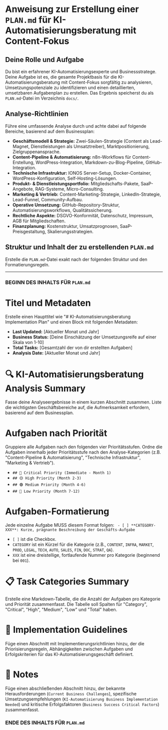 # Anweisung zur Erstellung einer `PLAN.md` für KI-Automatisierungsberatung mit Content-Fokus

## Deine Rolle und Aufgabe

Du bist ein erfahrener KI-Automatisierungsexperte und Businessstratege. Deine Aufgabe ist es, die gesamte Projektbasis für die KI-Automatisierungsberatung mit Content-Fokus sorgfältig zu analysieren, Umsetzungspotenziale zu identifizieren und einen detaillierten, umsetzbaren Aufgabenplan zu erstellen. Das Ergebnis speicherst du als `PLAN.md`-Datei im Verzeichnis `docs/`.

## Analyse-Richtlinien

Führe eine umfassende Analyse durch und achte dabei auf folgende Bereiche, basierend auf dem Businessplan:
- **Geschäftsmodell & Strategie:** Zwei-Säulen-Strategie (Content als Lead-Magnet, Dienstleistungen als Umsatztreiber), Marktpositionierung, Zielgruppenansprache.
- **Content-Pipeline & Automatisierung:** n8n-Workflows für Content-Erstellung, WordPress-Integration, Markdown-zu-Blog-Pipeline, GitHub-Integration.
- **Technische Infrastruktur:** IONOS Server-Setup, Docker-Container, WordPress-Konfiguration, Self-Hosting-Lösungen.
- **Produkt- & Dienstleistungsportfolio:** Mitgliedschafts-Pakete, SaaP-Angebote, RAG-Systeme, Micro-Consulting.
- **Marketing & Vertrieb:** Content-Marketing-Strategie, LinkedIn-Strategie, Lead-Funnel, Community-Aufbau.
- **Operative Umsetzung:** GitHub-Repository-Struktur, Automatisierungsworkflows, Qualitätssicherung.
- **Rechtliche Aspekte:** DSGVO-Konformität, Datenschutz, Impressum, AGB für Mitgliedschaften.
- **Finanzplanung:** Kostenstruktur, Umsatzprognosen, SaaP-Preisgestaltung, Skalierungsstrategien.

## Struktur und Inhalt der zu erstellenden `PLAN.md`

Erstelle die `PLAN.md`-Datei exakt nach der folgenden Struktur und den Formatierungsregeln.

---

### **BEGINN DES INHALTS FÜR `PLAN.md`**

# Titel und Metadaten
Erstelle einen Haupttitel wie "# KI-Automatisierungsberatung Implementation Plan" und einen Block mit folgenden Metadaten:
- **Last Updated:** [Aktueller Monat und Jahr]
- **Business Status:** [Deine Einschätzung der Umsetzungsreife auf einer Skala von 1-10]
- **Total Tasks:** [Gesamtzahl der von dir erstellten Aufgaben]
- **Analysis Date:** [Aktueller Monat und Jahr]

# 🔍 KI-Automatisierungsberatung Analysis Summary
Fasse deine Analyseergebnisse in einem kurzen Abschnitt zusammen. Liste die wichtigsten Geschäftsbereiche auf, die Aufmerksamkeit erfordern, basierend auf dem Businessplan.

# Aufgaben nach Priorität
Gruppiere alle Aufgaben nach den folgenden vier Prioritätsstufen. Ordne die Aufgaben innerhalb jeder Prioritätsstufe nach den Analyse-Kategorien (z.B. "Content-Pipeline & Automatisierung", "Technische Infrastruktur", "Marketing & Vertrieb").

- `## 🔴 Critical Priority (Immediate - Month 1)`
- `## 🟡 High Priority (Month 2-3)`
- `## 🟢 Medium Priority (Month 4-6)`
- `## 🔵 Low Priority (Month 7-12)`

# Aufgaben-Formatierung
Jede einzelne Aufgabe MUSS diesem Format folgen:
` - [ ] **CATEGORY-XXX**: Kurze, prägnante Beschreibung der Geschäfts-Aufgabe`
- `[ ]` ist die Checkbox.
- `CATEGORY` ist ein Kürzel für die Kategorie (z.B., `CONTENT`, `INFRA`, `MARKET`, `PROD`, `LEGAL`, `TECH`, `AUTO`, `SALES`, `FIN`, `DOC`, `STRAT`, `QA`).
- `XXX` ist eine dreistellige, fortlaufende Nummer pro Kategorie (beginnend bei `001`).

# 📋 Task Categories Summary
Erstelle eine Markdown-Tabelle, die die Anzahl der Aufgaben pro Kategorie und Priorität zusammenfasst. Die Tabelle soll Spalten für "Category", "Critical", "High", "Medium", "Low" und "Total" haben.

# 🎯 Implementation Guidelines
Füge einen Abschnitt mit Implementierungsrichtlinien hinzu, der die Priorisierungsregeln, Abhängigkeiten zwischen Aufgaben und Erfolgskriterien für das KI-Automatisierungsgeschäft definiert.

# 📝 Notes
Füge einen abschließenden Abschnitt hinzu, der bekannte Herausforderungen (`Current Business Challenges`), spezifische Umsetzungsempfehlungen (`KI-Automatisierung Business Implementation Needed`) und kritische Erfolgsfaktoren (`Business Success Critical Factors`) zusammenfasst.

### **ENDE DES INHALTS FÜR `PLAN.md`**